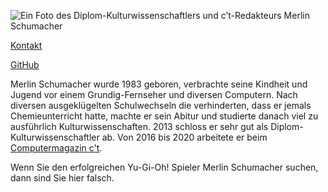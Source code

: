 <img id="merlin"
sizes="(max-width: 399px) 100wv, (max-width: 799px) 60wv, (min-width: 800px) 30wv, 100wvx"
srcset="assets/images/merlin_schumacher_200.jpg 200w, assets/images/merlin_schumacher_250.jpg 250w, assets/images/merlin_schumacher_380.jpg 380w, assets/images/merlin_schumacher_515.jpg 515w, assets/images/merlin_schumacher_600.jpg 600w, assets/images/merlin_schumacher_629.jpg 629w, assets/images/merlin_schumacher_733.jpg 733w, assets/images/merlin_schumacher_827.jpg 827w, assets/images/merlin_schumacher_910.jpg 910w, assets/images/merlin_schumacher.jpg 1362w" src="assets/images/merlin_schumacher.jpg" 
alt="Ein Foto des Diplom-Kulturwissenschaftlers und c‛t-Redakteurs Merlin Schumacher">


<span class="icon-envelope"></span>[Kontakt](mailto:merlin.schumacher@gmail.com)

<span class="icon-github-square"></span>[GitHub](https://github.com/merlinschumacher/)

Merlin Schumacher wurde 1983 geboren, verbrachte seine Kindheit und Jugend vor einem Grundig-Fernseher und diversen Computern. Nach diversen ausgeklügelten Schulwechseln die verhinderten, dass er jemals Chemieunterricht hatte, machte er sein Abitur und studierte danach viel zu ausführlich Kulturwissenschaften. 2013 schloss er sehr gut als Diplom-Kulturwissenschaftler ab. Von 2016 bis 2020 arbeitete er beim [Computermagazin c't](https://www.ct.de/).

<span class="sidenote">Wenn Sie den erfolgreichen Yu-Gi-Oh! Spieler Merlin Schumacher suchen, dann sind Sie hier falsch.</span>
